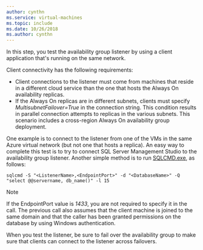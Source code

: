 ```yaml
---
author: cynthn
ms.service: virtual-machines
ms.topic: include
ms.date: 10/26/2018
ms.author: cynthn
---
```

In this step, you test the availability group listener by using a client application that's running on the same network.

Client connectivity has the following requirements:

* Client connections to the listener must come from machines that reside in a different cloud service than the one that hosts the Always On availability replicas.
* If the Always On replicas are in different subnets, clients must specify *MultisubnetFailover=True* in the connection string. This condition results in parallel connection attempts to replicas in the various subnets. This scenario includes a cross-region Always On availability group deployment.

One example is to connect to the listener from one of the VMs in the same Azure virtual network (but not one that hosts a replica). An easy way to complete this test is to try to connect SQL Server Management Studio to the availability group listener. Another simple method is to run [SQLCMD.exe](/sql/tools/sqlcmd-utility), as follows:

```console
sqlcmd -S "<ListenerName>,<EndpointPort>" -d "<DatabaseName>" -Q "select @@servername, db_name()" -l 15
```

> [!NOTE]
> If the EndpointPort value is *1433*, you are not required to specify it in the call. The previous call also assumes that the client machine is joined to the same domain and that the caller has been granted permissions on the database by using Windows authentication.
> 
> 

When you test the listener, be sure to fail over the availability group to make sure that clients can connect to the listener across failovers.